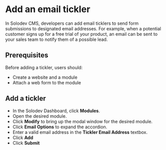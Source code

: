 # Add an email tickler

In Solodev CMS, developers can add email ticklers to send form submissions to designated email addresses. For example, when a potential customer signs up for a free trial of your product, an email can be sent to your sales team to notify them of a possible lead.

## Prerequisites 

Before adding a tickler, users should:

* Create a website and a module
* Attach a web form to the module

## Add a tickler

* In the Solodev Dashboard, click **Modules**.
* Open the desired module.
* Click **Modify** to bring up the modal window for the desired module.
* Click **Email Options** to expand the accordion.
* Enter a valid email address in the **Tickler Email Address** textbox.
* Click **Add**
* Click **Submit**
